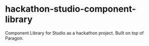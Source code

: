 # hackathon-studio-component-library
Component Library for Studio as a hackathon project. Built on top of Paragon.
